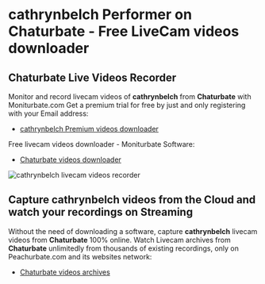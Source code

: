 # cathrynbelch Performer on Chaturbate - Free LiveCam videos downloader

## Chaturbate Live Videos Recorder

Monitor and record livecam videos of **cathrynbelch** from **Chaturbate** with Moniturbate.com
Get a premium trial for free by just and only registering with your Email address:
* [cathrynbelch Premium videos downloader](https://moniturbate.com/request-demo-licence-key.html)

Free livecam videos downloader - Moniturbate Software:
* [Chaturbate videos downloader](https://moniturbate.com/moniturbate-download-software.html)

![cathrynbelch livecam videos recorder](https://peachurnet.com/templates/moniturbate-software.png)


## Capture cathrynbelch videos from the Cloud and watch your recordings on Streaming

Without the need of downloading a software, capture **cathrynbelch** livecam videos from **Chaturbate** 100% online.
Watch Livecam archives from **Chaturbate** unlimitedly from thousands of existing recordings, only on Peachurbate.com and its websites network:
* [Chaturbate videos archives](https://peachurnet.com/)